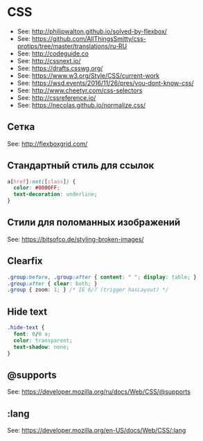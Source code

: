 # CSS

- See: http://philipwalton.github.io/solved-by-flexbox/
- See: https://github.com/AllThingsSmitty/css-protips/tree/master/translations/ru-RU
- See: http://codeguide.co
- See: http://cssnext.io/
- See: https://drafts.csswg.org/
- See: https://www.w3.org/Style/CSS/current-work
- See: https://wsd.events/2016/11/26/pres/you-dont-know-css/
- See: http://www.cheetyr.com/css-selectors
- See: http://cssreference.io/
- See: https://necolas.github.io/normalize.css/

## Сетка

See: http://flexboxgrid.com/

## Стандартный стиль для ссылок

```css
a[href]:not([class]) {
  color: #0000FF;
  text-decoration: underline;
}
```

## Стили для поломанныx изображений

See: https://bitsofco.de/styling-broken-images/

## Clearfix

```css
.group:before, .group:after { content: " "; display: table; }
.group:after { clear: both; }
.group { zoom: 1; } /* IE 6/7 (trigger hasLayout) */
```

## Hide text

```css
.hide-text {
  font: 0/0 a;
  color: transparent;
  text-shadow: none;
}
```

## @supports

See: https://developer.mozilla.org/ru/docs/Web/CSS/@supports

## :lang

See: https://developer.mozilla.org/en-US/docs/Web/CSS/:lang
